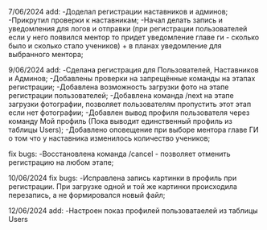 
7/06/2024
add:
-Доделал регистрации наставников и админов;
-Прикрутил проверки к наставникам;
-Начал делать запись и уведомления для логов и отправки (при регистрации пользователей если у него появился ментор то придет уведомление главе ги - сколько было и сколько стало учеников) + в планах уведомление для выбранного ментора;

9/06/2024
add:
-Сделана регистрация для Пользователей, Наставников и Админов;
-Добавлены проверки на запрещённые команды на этапах регистрации;
-Добавлена возможность загрузки фото на этапе регистрации пользователей;
-Добавлена команда /next на этапе загрузки фотографии, позволяет пользователям пропустить этот этап если нет фотографии;
-Добавлен вывод профиля пользователя через команду Мой профиль (Пока выводит единственный профиль из таблицы Users);
-Добавлено оповещение при выборе ментора главе ГИ о том что у наставника изменилось количество учеников;

fix bugs:
-Восстановлена команда /cancel - позволяет отменить регистрацию на любом этапе;


10/06/2024
fix bugs:
 -Исправлена запись картинки в профиль при регистрации. При загрузке одной и той же картинки происходила перезапись, а не формировался новый файл;

12/06/2024
add:
 -Настроен показ профилей пользоватаелей из таблицы Users
